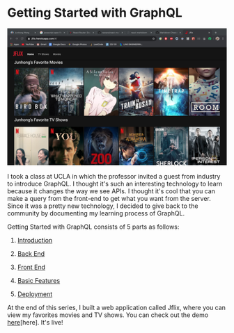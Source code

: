 # Getting Started with GraphQL

![graphql](https://github.com/ioneone/ioneone.github.io/blob/develop/src/markdowns/getting-started-with-graphql/jflix.png?raw=true)

I took a class at UCLA in which the professor invited a guest 
from industry to introduce GraphQL. I thought it's such an 
interesting technology to learn because it changes the way we 
see APIs. I thought it's cool that you can make a query from 
the front-end to get what you want from the server. Since it 
was a pretty new technology, I decided to give back to the 
community by documenting my learning process of GraphQL.

Getting Started with GraphQL consists of 5 parts as follows:

1. <a href="https://medium.com/@ionejunhong/getting-started-with-graphql-a1cc7951ef39?source=friends_link&sk=4785daf7f0bc80f7d25150f3a903932d" target="_blank">Introduction</a>

2. <a href="https://medium.com/better-programming/getting-started-with-graphql-5cd8e7c66909?source=friends_link&sk=1ca5c58e69b339b4736f258bb9ba850f" target="_blank">Back End</a>

3. <a href="https://medium.com/@ionejunhong/getting-started-with-graphql-54bfa51a848f?source=friends_link&sk=f48adbca4d28f422a73060fef671dc55" target="_blank">Front End</a>

4. <a href="https://medium.com/@ionejunhong/getting-started-with-graphql-a281b14a560d?source=friends_link&sk=065e2e6473674e6203a4bdb35fedd77e" target="_blank">Basic Features</a>

5. <a href="https://medium.com/@ionejunhong/getting-started-with-graphql-77f03d611136?source=friends_link&sk=08d24543d3ef0d724748c84e4e54e79e" target="_blank">Deployment</a>

At the end of this series, I built a web application called Jflix, 
where you can view my favorites movies and TV shows. You can check
out the demo <a href="https://jflix.herokuapp.com/" target="_blank">here</a>[here]. It's live!
